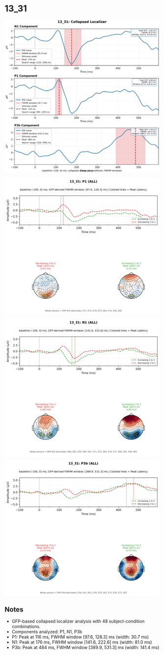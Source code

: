# 13_31

![figure](docs/assets/plots/13_31/13_31-collapsed_localizer.png)

![figure](docs/assets/plots/13_31/13_31-P1.png)

![figure](docs/assets/plots/13_31/13_31-N1.png)

![figure](docs/assets/plots/13_31/13_31-P3b.png)


## Notes

- GFP-based collapsed localizer analysis with 48 subject-condition combinations.
- Components analyzed: P1, N1, P3b
- P1: Peak at 116 ms, FWHM window [97.6, 128.3] ms (width: 30.7 ms)
- N1: Peak at 176 ms, FWHM window [141.6, 222.6] ms (width: 81.0 ms)
- P3b: Peak at 484 ms, FWHM window [389.9, 531.3] ms (width: 141.4 ms)

